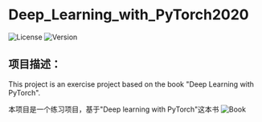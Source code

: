 # Deep_Learning_with_PyTorch2020
![License](https://img.shields.io/badge/License-MIT-brightgreen)   ![Version](https://img.shields.io/badge/Version-V0.-1brightgreen)

## 项目描述：
This project is an exercise project based on the book "Deep Learning with PyTorch".

本项目是一个练习项目，基于"Deep learning with PyTorch"这本书
![Book](https://pic3.zhimg.com/80/v2-bdab6a159475b1f55711df8d62256eca_720w.jpg)